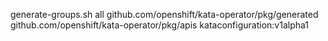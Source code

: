 generate-groups.sh all github.com/openshift/kata-operator/pkg/generated github.com/openshift/kata-operator/pkg/apis kataconfiguration:v1alpha1 
